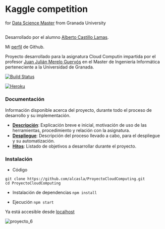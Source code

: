 # Kaggle competition 
for [Data Science Master](http://masteres.ugr.es/datcom/) from Granada University
## 

Desarrollado por el alumno [Alberto Castillo Lamas](https://www.linkedin.com/in/alberto-castillo-lamas-25aa3ab2).

Mi [perfil](https://github.com/alcasla) de Github.

Proyecto desarrollado para la asignatura Cloud Computin impartida por el profesor [Juan Julián Merelo Guervós](https://github.com/JJ) en el Master de Ingeniería Informática perteneciente a la Universidad de Granada.

[![Build Status](https://travis-ci.org/alcasla/ProyectoCloudComputing.svg?branch=master)](https://travis-ci.org/alcasla/ProyectoCloudComputing)

[![Heroku](https://www.herokucdn.com/deploy/button.png)](http://usermanagerproject.herokuapp.com/)


### Documentación

Información disponible acerca del proyecto, durante todo el proceso de desarrollo y su implementación.
* **[Descripción](https://github.com/alcasla/ProyectoCloudComputing/blob/master/docs/Documentaci%C3%B3n/Descripci%C3%B3n.md)**: Explicación breve e inicial, motivación de uso de las herramientas, procedimiento y relación con la asignatura.
* **[Despliegue](https://github.com/alcasla/ProyectoCloudComputing/blob/master/docs/Documentaci%C3%B3n/Despliegue.md)**: Descripción del proceso llevado a cabo, para el despliegue y su automatización.
* **[Hitos](https://github.com/alcasla/ProyectoCloudComputing/blob/master/docs/Documentaci%C3%B3n/Hitos.md)**: Listado de objetivos a desarrollar durante el proyecto.


### Instalación

  * Código
  ```
  git clone https://github.com/alcasla/ProyectoCloudComputing.git
  cd ProyectoCloudComputing
  ```

  * Instalación de dependencias
  `npm install`

  * Ejecución
  `npm start`

  Ya está accesible desde [localhost](http://localhost:5000/)

![proyecto_6](http://googledrive.com/host/0B5Yam2FWqtZPMnFtYWFkZjdvYjQ/proyecto_6.png)
